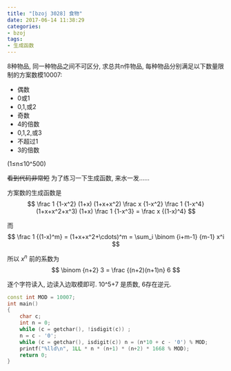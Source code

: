 ```yaml
---
title: "[bzoj 3028] 食物"
date: 2017-06-14 11:38:29
categories:
- bzoj
tags:
- 生成函数
---
```

8种物品, 同一种物品之间不可区分, 求总共n件物品, 每种物品分别满足以下数量限制的方案数模10007:
- 偶数
- 0或1
- 0,1,或2
- 奇数
- 4的倍数
- 0,1,2,或3
- 不超过1
- 3的倍数

(1&le;n&le;10^500)
<!--more-->
<del>看到代码非常短</del> 为了练习一下生成函数, 来水一发......

方案数的生成函数是
$$
\frac 1 {1-x^2} (1+x) (1+x+x^2) \frac x {1-x^2} \frac 1 {1-x^4} (1+x+x^2+x^3) (1+x) \frac 1 {1-x^3}
= \frac x {(1-x)^4}
$$

而
$$
\frac 1 {(1-x)^m} = (1+x+x^2+\cdots)^m = \sum_i \binom {i+m-1} {m-1} x^i
$$

所以 $x^n$ 前的系数为
$$
\binom {n+2} 3 = \frac {(n+2)(n+1)n} 6
$$

逐个字符读入, 边读入边取模即可. 10^5+7 是质数, 6存在逆元.

```cpp
const int MOD = 10007;
int main()
{
	char c;
	int n = 0;
	while (c = getchar(), !isdigit(c)) ;
	n = c - '0';
	while (c = getchar(), isdigit(c)) n = (n*10 + c - '0') % MOD;
	printf("%lld\n", 1LL * n * (n+1) * (n+2) * 1668 % MOD);
	return 0;
}
```